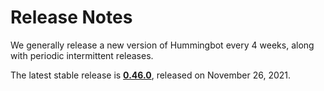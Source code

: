 # Release Notes

We generally release a new version of Hummingbot every 4 weeks, along with periodic intermittent releases.

The latest stable release is **[0.46.0](/release-notes/0.46.0)**, released on November 26, 2021.